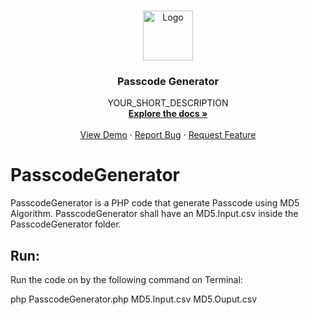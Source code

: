 <!-- PROJECT LOGO -->
<br />
<p align="center">
  <a href="https://github.com/SaraAyubian/PasscodeGenerator.git">
    <img src="images/logo.png" alt="Logo" width="80" height="80">
  </a>

  <h3 align="center">Passcode Generator</h3>

  <p align="center">
    YOUR_SHORT_DESCRIPTION
    <br />
    <a href="https://github.com/SaraAyubian/PasscodeGenerator.git"><strong>Explore the docs »</strong></a>
    <br />
    <br />
    <a href="https://github.com/SaraAyubian/PasscodeGenerator.git">View Demo</a>
    ·
    <a href="https://github.com/SaraAyubian/PasscodeGenerator.git">Report Bug</a>
    ·
    <a href="https://github.com/SaraAyubian/PasscodeGenerator.git">Request Feature</a>
  </p>
</p>











# PasscodeGenerator
PasscodeGenerator is a PHP code that generate Passcode using MD5 Algorithm.
PasscodeGenerator shall have an MD5.Input.csv inside the PasscodeGenerator folder.


## Run:
Run the code on by the following command on Terminal:

php PasscodeGenerator.php MD5.Input.csv MD5.Ouput.csv
